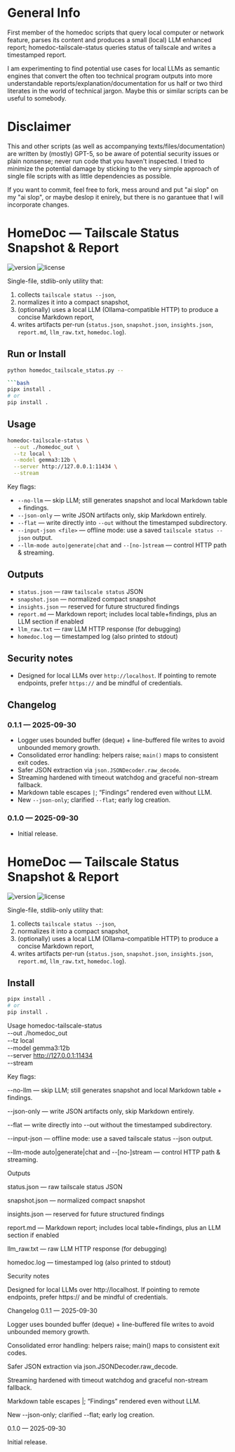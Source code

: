 # General Info
First member of the homedoc scripts that query local computer or network feature, parses its content and produces a small (local) LLM enhanced report; homedoc-tailscale-status queries status of tailscale and writes a timestamped report.

I am experimenting to find potential use cases for local LLMs as semantic engines that convert the often too technical program outputs into more understandable reports/explanation/documentation for us half or two third literates in the world of technical jargon. Maybe this or similar scripts can be useful to somebody.

# Disclaimer
This and other scripts (as well as accompanying texts/files/documentation) are written by (mostly) GPT-5, so be aware of potential security issues or plain nonsense; never run code that you haven't inspected. I tried to minimize the potential damage by sticking to the very simple approach of single file scripts with as little dependencies as possible.

If you want to commit, feel free to fork, mess around and put "ai slop" on my "ai slop", or maybe deslop it enirely, but there is no garantuee that I will incorporate changes.

# HomeDoc — Tailscale Status Snapshot & Report

![version](https://img.shields.io/badge/version-0.1.1-blue.svg)
![license](https://img.shields.io/badge/license-GPLv3-blue.svg)

Single-file, stdlib-only utility that:
1. collects `tailscale status --json`,
2. normalizes it into a compact snapshot,
3. (optionally) uses a local LLM (Ollama-compatible HTTP) to produce a concise Markdown report,
4. writes artifacts per-run (`status.json`, `snapshot.json`, `insights.json`, `report.md`, `llm_raw.txt`, `homedoc.log`).

## Run or Install

```bash
python homedoc_tailscale_status.py --

```bash
pipx install .
# or
pip install .
```

## Usage

```bash
homedoc-tailscale-status \
  --out ./homedoc_out \
  --tz local \
  --model gemma3:12b \
  --server http://127.0.0.1:11434 \
  --stream
```

Key flags:
- `--no-llm` — skip LLM; still generates snapshot and local Markdown table + findings.
- `--json-only` — write JSON artifacts only, skip Markdown entirely.
- `--flat` — write directly into `--out` without the timestamped subdirectory.
- `--input-json <file>` — offline mode: use a saved `tailscale status --json` output.
- `--llm-mode auto|generate|chat` and `--[no-]stream` — control HTTP path & streaming.

## Outputs
- `status.json` — raw `tailscale status` JSON
- `snapshot.json` — normalized compact snapshot
- `insights.json` — reserved for future structured findings
- `report.md` — Markdown report; includes local table+findings, plus an LLM section if enabled
- `llm_raw.txt` — raw LLM HTTP response (for debugging)
- `homedoc.log` — timestamped log (also printed to stdout)

## Security notes
- Designed for local LLMs over `http://localhost`. If pointing to remote endpoints, prefer `https://` and be mindful of credentials.

## Changelog

### 0.1.1 — 2025-09-30
- Logger uses bounded buffer (deque) + line-buffered file writes to avoid unbounded memory growth.
- Consolidated error handling: helpers raise; `main()` maps to consistent exit codes.
- Safer JSON extraction via `json.JSONDecoder.raw_decode`.
- Streaming hardened with timeout watchdog and graceful non-stream fallback.
- Markdown table escapes `|`; “Findings” rendered even without LLM.
- New `--json-only`; clarified `--flat`; early log creation.

### 0.1.0 — 2025-09-30
- Initial release.







# HomeDoc — Tailscale Status Snapshot & Report


![version](https://img.shields.io/badge/version-0.1.1-blue.svg)
![license](https://img.shields.io/badge/license-GPLv3-blue.svg)


Single-file, stdlib-only utility that:
1. collects `tailscale status --json`,
2. normalizes it into a compact snapshot,
3. (optionally) uses a local LLM (Ollama-compatible HTTP) to produce a concise Markdown report,
4. writes artifacts per-run (`status.json`, `snapshot.json`, `insights.json`, `report.md`, `llm_raw.txt`, `homedoc.log`).


## Install


```bash
pipx install .
# or
pip install .
```

Usage
homedoc-tailscale-status \
  --out ./homedoc_out \
  --tz local \
  --model gemma3:12b \
  --server http://127.0.0.1:11434 \
  --stream

Key flags:

--no-llm — skip LLM; still generates snapshot and local Markdown table + findings.

--json-only — write JSON artifacts only, skip Markdown entirely.

--flat — write directly into --out without the timestamped subdirectory.

--input-json <file> — offline mode: use a saved tailscale status --json output.

--llm-mode auto|generate|chat and --[no-]stream — control HTTP path & streaming.

Outputs

status.json — raw tailscale status JSON

snapshot.json — normalized compact snapshot

insights.json — reserved for future structured findings

report.md — Markdown report; includes local table+findings, plus an LLM section if enabled

llm_raw.txt — raw LLM HTTP response (for debugging)

homedoc.log — timestamped log (also printed to stdout)

Security notes

Designed for local LLMs over http://localhost. If pointing to remote endpoints, prefer https:// and be mindful of credentials.

Changelog
0.1.1 — 2025-09-30

Logger uses bounded buffer (deque) + line-buffered file writes to avoid unbounded memory growth.

Consolidated error handling: helpers raise; main() maps to consistent exit codes.

Safer JSON extraction via json.JSONDecoder.raw_decode.

Streaming hardened with timeout watchdog and graceful non-stream fallback.

Markdown table escapes |; “Findings” rendered even without LLM.

New --json-only; clarified --flat; early log creation.

0.1.0 — 2025-09-30

Initial release.